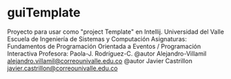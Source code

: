 # guiTemplate
Proyecto para usar como "project Template" en Intellij. 
Universidad del Valle
Escuela de Ingeniería de Sistemas y Computación
Asignaturas: Fundamentos de Programación Orientada a Eventos / Programación Interactiva
Profesora: Paola-J. Rodríguez-C.
@autor Alejandro-Villamil  alejandro.villamil@correounivalle.edu.co
@autor Javier Castrillon  javier.castrillon@correounivalle.edu.co